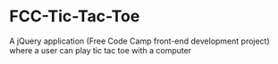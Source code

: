 # FCC-Tic-Tac-Toe
A jQuery application (Free Code Camp front-end development project) where a user can play tic tac toe with a computer
